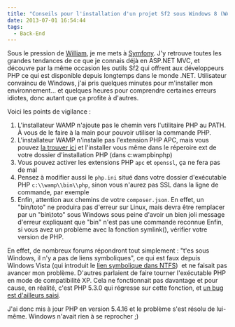 ```yaml
---
title: "Conseils pour l'installation d'un projet Sf2 sous Windows 8 (WAMP)"
date: 2013-07-01 16:54:44
tags:
  - Back-End
---
```


Sous le pression de [William](http://william-pottier.fr/ "Site personnel de William Pottier"), je me mets à [Symfony](http://symfony.com/ "Site officiel de Symfony"). J'y retrouve toutes les grandes tendances de ce que je connais déjà en ASP.NET MVC, et découvre par la même occasion les outils Sf2 qui offrent aux développeurs PHP ce qui est disponible depuis longtemps dans le monde .NET. Utilisateur convaincu de Windows, j'ai pris quelques minutes pour m'installer mon environnement… et quelques heures pour comprendre certaines erreurs idiotes, donc autant que ça profite à d'autres.

<!-- more -->

Voici les points de vigilance&nbsp;:

1. L'installateur WAMP n'ajoute pas le chemin vers l'utilitaire PHP au PATH. À vous de le faire à la main pour pouvoir utiliser la commande PHP.
2. L'installateur WAMP n'installe pas l'extension PHP APC, mais vous pouvez [la trouver ici](http://dev.freshsite.pl/php-accelerators/apc.html "Extention APC pour PHP") et l'installer vous même dans le réperoire ext de votre dossier d'installation PHP (dans c:wampbinphp)
3. Vous pouvez activer les extensions PHP `apc` et `openssl`, ça ne fera pas de mal
4. Pensez à modifier aussi le `php.ini` situé dans votre dossier d'exécutable PHP `c:\\wamp\\bin\\php`, sinon vous n'aurez pas SSL dans la ligne de commande, par exemple
5. Enfin, attention aux chemins de votre `composer.json`. En effet, un "bin/toto" ne produira pas d'erreur sur Linux, mais devra être remplacer par un "bin\\toto" sous Windows sous peine d'avoir un bien joli message d'erreur expliquant que "bin" n'est pas une commande reconnue
Enfin, si vous avez un problème avec la fonction symlink(), vérifier votre version de PHP.

En effet, de nombreux forums répondront tout simplement&nbsp;: "t'es sous Windows, il n'y a pas de liens symboliques", ce qui est faux depuis Windows Vista (qui introduit le [lien symbolique dans NTFS](http://en.wikipedia.org/wiki/NTFS_symbolic_link "NTFS Symbolic Link on Wikipedia"))  et ne faisait pas avancer mon problème. D'autres parlaient de faire tourner l'exécutable PHP en mode de compatibilité XP. Cela ne fonctionnait pas davantage et pour cause, en réalité, c'est PHP 5.3.0 qui régresse sur cette fonction, et [un bug est d'ailleurs saisi](https://bugs.php.net/bug.php?id=48975 "Bug Symlink sur PHP 5.3.0").

J'ai donc mis à jour PHP en version 5.4.16 et le problème s'est résolu de lui-même. Windows n'avait rien à se reprocher ;)
